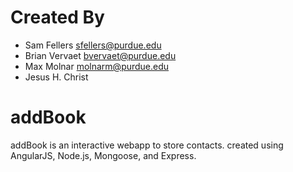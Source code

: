 # Created By
 - Sam Fellers	   sfellers@purdue.edu
 - Brian Vervaet  bvervaet@purdue.edu
 - Max Molnar     molnarm@purdue.edu
 - Jesus H. Christ

# addBook
 addBook is an interactive webapp to store contacts.
 created using AngularJS, Node.js, Mongoose, and Express.

